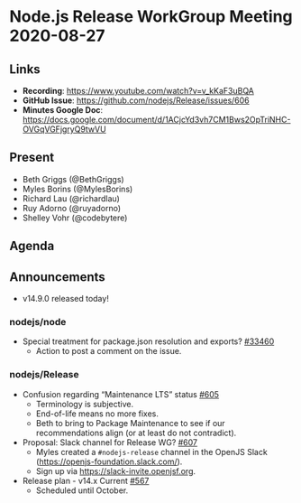 # Node.js Release WorkGroup Meeting 2020-08-27

## Links

* **Recording**: https://www.youtube.com/watch?v=v_kKaF3uBQA
* **GitHub Issue**: https://github.com/nodejs/Release/issues/606
* **Minutes Google Doc**: https://docs.google.com/document/d/1ACjcYd3vh7CM1Bws2OpTriNHC-OVGqVGFjgryQ9twVU

## Present

* Beth Griggs (@BethGriggs)
* Myles Borins (@MylesBorins)
* Richard Lau (@richardlau)
* Ruy Adorno (@ruyadorno)
* Shelley Vohr (@codebytere)

## Agenda

## Announcements

* v14.9.0 released today!


### nodejs/node

* Special treatment for package.json resolution and exports? [#33460](https://github.com/nodejs/node/issues/33460)
  * Action to post a comment on the issue.


### nodejs/Release

* Confusion regarding “Maintenance LTS” status 
[#605](https://github.com/nodejs/Release/issues/605)
  * Terminology is subjective.
  * End-of-life means no more fixes.
  * Beth to bring to Package Maintenance to see if our recommendations align (or at least do not contradict).
* Proposal: Slack channel for Release WG? [#607](https://github.com/nodejs/Release/issues/607)
  * Myles created a `#nodejs-release` channel in the OpenJS Slack (https://openjs-foundation.slack.com/).
  * Sign up via https://slack-invite.openjsf.org.
* Release plan - v14.x Current [#567](https://github.com/nodejs/Release/issues/567)
  * Scheduled until October.
